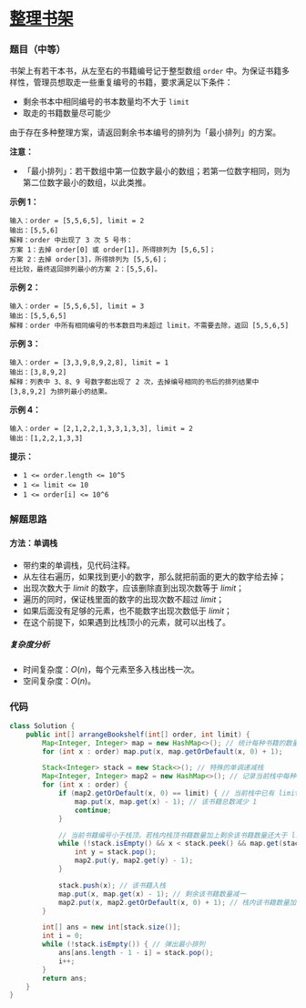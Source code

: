 # [整理书架](https://leetcode.cn/contest/tianchi2022/problems/ev2bru/)

### 题目（中等）

书架上有若干本书，从左至右的书籍编号记于整型数组 `order` 中。为保证书籍多样性，管理员想取走一些重复编号的书籍，要求满足以下条件：

- 剩余书本中相同编号的书本数量均不大于 `limit`
- 取走的书籍数量尽可能少

由于存在多种整理方案，请返回剩余书本编号的排列为「最小排列」的方案。

**注意：**

- 「最小排列」：若干数组中第一位数字最小的数组；若第一位数字相同，则为第二位数字最小的数组，以此类推。

**示例 1：**

```
输入：order = [5,5,6,5], limit = 2
输出：[5,5,6]
解释：order 中出现了 3 次 5 号书：
方案 1：去掉 order[0] 或 order[1]，所得排列为 [5,6,5]；
方案 2：去掉 order[3]，所得排列为 [5,5,6]；
经比较，最终返回排列最小的方案 2：[5,5,6]。
```

**示例 2：**

```
输入：order = [5,5,6,5], limit = 3
输出：[5,5,6,5]
解释：order 中所有相同编号的书本数目均未超过 limit，不需要去除，返回 [5,5,6,5]
```

**示例 3：**

```
输入：order = [3,3,9,8,9,2,8], limit = 1
输出：[3,8,9,2]
解释：列表中 3、8、9 号数字都出现了 2 次，去掉编号相同的书后的排列结果中 [3,8,9,2] 为排列最小的结果。
```

**示例 4：**

```
输入：order = [2,1,2,2,1,3,3,1,3,3], limit = 2
输出：[1,2,2,1,3,3]
```

**提示：**

- `1 <= order.length <= 10^5`
- `1 <= limit <= 10`
- `1 <= order[i] <= 10^6`

### 解题思路

#### 方法：单调栈

- 带约束的单调栈，见代码注释。
- 从左往右遍历，如果找到更小的数字，那么就把前面的更大的数字给去掉；
- 出现次数大于 $limit$ 的数字，应该删除直到出现次数等于 $limit$；
- 遍历的同时，保证栈里面的数字的出现次数不超过 $limit$；
- 如果后面没有足够的元素，也不能数字出现次数低于 $limit$；
- 在这个前提下，如果遇到比栈顶小的元素，就可以出栈了。

##### 复杂度分析

- 时间复杂度：$O(n)$，每个元素至多入栈出栈一次。
- 空间复杂度：$O(n)$。

### 代码

```java
class Solution {
    public int[] arrangeBookshelf(int[] order, int limit) {
        Map<Integer, Integer> map = new HashMap<>(); // 统计每种书籍的数量
        for (int x : order) map.put(x, map.getOrDefault(x, 0) + 1);

        Stack<Integer> stack = new Stack<>(); // 特殊的单调递减栈
        Map<Integer, Integer> map2 = new HashMap<>(); // 记录当前栈中每种书籍的数量
        for (int x : order) {
            if (map2.getOrDefault(x, 0) == limit) { // 当前栈中已有 limit 数量该书籍，不再放入
                map.put(x, map.get(x) - 1); // 该书籍总数减少 1
                continue;
            }

            // 当前书籍编号小于栈顶，若栈内栈顶书籍数量加上剩余该书籍数量还大于 limit，则弹出栈顶书籍
            while (!stack.isEmpty() && x < stack.peek() && map.get(stack.peek()) + map2.get(stack.peek()) > limit) {
                int y = stack.pop();
                map2.put(y, map2.get(y) - 1);
            }

            stack.push(x); // 该书籍入栈
            map.put(x, map.get(x) - 1); // 剩余该书籍数量减一
            map2.put(x, map2.getOrDefault(x, 0) + 1); // 栈内该书籍数量加一
        }

        int[] ans = new int[stack.size()];
        int i = 0;
        while (!stack.isEmpty()) { // 弹出最小排列
            ans[ans.length - 1 - i] = stack.pop();
            i++;
        }
        return ans;
    }
}
```

